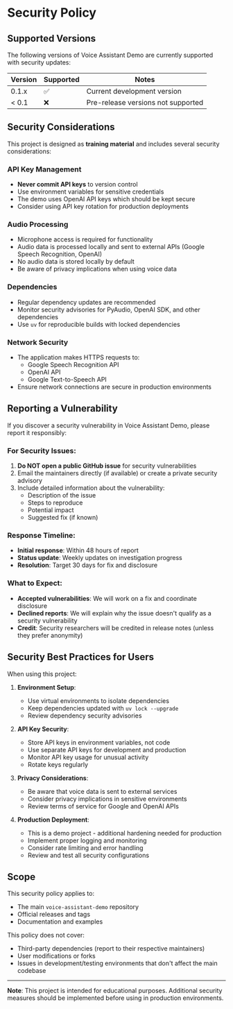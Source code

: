 # Security Policy

## Supported Versions

The following versions of Voice Assistant Demo are currently supported with security updates:

| Version | Supported          | Notes |
| ------- | ------------------ | ----- |
| 0.1.x   | :white_check_mark: | Current development version |
| < 0.1   | :x:                | Pre-release versions not supported |

## Security Considerations

This project is designed as **training material** and includes several security considerations:

### API Key Management
- **Never commit API keys** to version control
- Use environment variables for sensitive credentials
- The demo uses OpenAI API keys which should be kept secure
- Consider using API key rotation for production deployments

### Audio Processing
- Microphone access is required for functionality
- Audio data is processed locally and sent to external APIs (Google Speech Recognition, OpenAI)
- No audio data is stored locally by default
- Be aware of privacy implications when using voice data

### Dependencies
- Regular dependency updates are recommended
- Monitor security advisories for PyAudio, OpenAI SDK, and other dependencies
- Use `uv` for reproducible builds with locked dependencies

### Network Security
- The application makes HTTPS requests to:
  - Google Speech Recognition API
  - OpenAI API
  - Google Text-to-Speech API
- Ensure network connections are secure in production environments

## Reporting a Vulnerability

If you discover a security vulnerability in Voice Assistant Demo, please report it responsibly:

### For Security Issues:
1. **Do NOT open a public GitHub issue** for security vulnerabilities
2. Email the maintainers directly (if available) or create a private security advisory
3. Include detailed information about the vulnerability:
   - Description of the issue
   - Steps to reproduce
   - Potential impact
   - Suggested fix (if known)

### Response Timeline:
- **Initial response**: Within 48 hours of report
- **Status update**: Weekly updates on investigation progress
- **Resolution**: Target 30 days for fix and disclosure

### What to Expect:
- **Accepted vulnerabilities**: We will work on a fix and coordinate disclosure
- **Declined reports**: We will explain why the issue doesn't qualify as a security vulnerability
- **Credit**: Security researchers will be credited in release notes (unless they prefer anonymity)

## Security Best Practices for Users

When using this project:

1. **Environment Setup**:
   - Use virtual environments to isolate dependencies
   - Keep dependencies updated with `uv lock --upgrade`
   - Review dependency security advisories

2. **API Key Security**:
   - Store API keys in environment variables, not code
   - Use separate API keys for development and production
   - Monitor API key usage for unusual activity
   - Rotate keys regularly

3. **Privacy Considerations**:
   - Be aware that voice data is sent to external services
   - Consider privacy implications in sensitive environments
   - Review terms of service for Google and OpenAI APIs

4. **Production Deployment**:
   - This is a demo project - additional hardening needed for production
   - Implement proper logging and monitoring
   - Consider rate limiting and error handling
   - Review and test all security configurations

## Scope

This security policy applies to:
- The main `voice-assistant-demo` repository
- Official releases and tags
- Documentation and examples

This policy does not cover:
- Third-party dependencies (report to their respective maintainers)
- User modifications or forks
- Issues in development/testing environments that don't affect the main codebase

---

**Note**: This project is intended for educational purposes. Additional security measures should be implemented before using in production environments.
